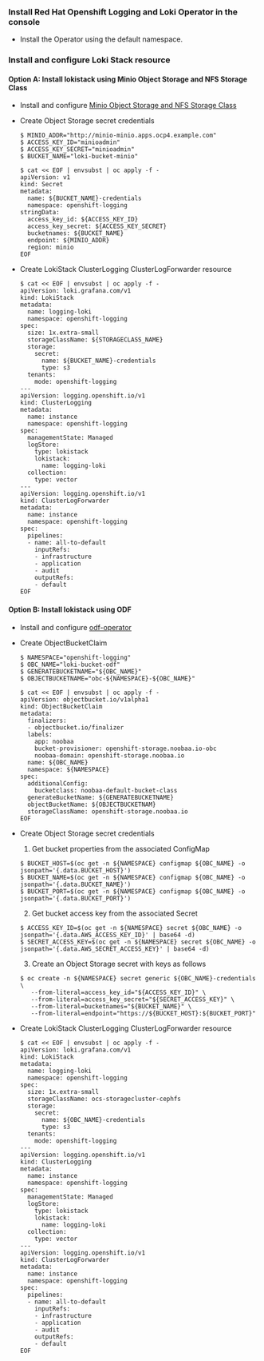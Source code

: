 ### Install Red Hat Openshift Logging and Loki Operator in the console

* Install the Operator using the default namespace.


### Install and configure Loki Stack resource

#### Option A: Install lokistack using Minio Object Storage and NFS Storage Class

* Install and configure [Minio Object Storage and NFS Storage Class](https://github.com/pancongliang/openshift/blob/main/storage/minio/readme.md)

* Create Object Storage secret credentials
  ~~~
  $ MINIO_ADDR="http://minio-minio.apps.ocp4.example.com"
  $ ACCESS_KEY_ID="minioadmin"
  $ ACCESS_KEY_SECRET="minioadmin"
  $ BUCKET_NAME="loki-bucket-minio"
  
  $ cat << EOF | envsubst | oc apply -f -
  apiVersion: v1
  kind: Secret
  metadata:
    name: ${BUCKET_NAME}-credentials
    namespace: openshift-logging
  stringData:
    access_key_id: ${ACCESS_KEY_ID}
    access_key_secret: ${ACCESS_KEY_SECRET}
    bucketnames: ${BUCKET_NAME}
    endpoint: ${MINIO_ADDR}
    region: minio
  EOF
  ~~~
  
* Create LokiStack ClusterLogging ClusterLogForwarder resource
  ~~~
  $ cat << EOF | envsubst | oc apply -f -
  apiVersion: loki.grafana.com/v1
  kind: LokiStack
  metadata:
    name: logging-loki
    namespace: openshift-logging
  spec:
    size: 1x.extra-small
    storageClassName: ${STORAGECLASS_NAME}
    storage:
      secret:
        name: ${BUCKET_NAME}-credentials
        type: s3
    tenants:
      mode: openshift-logging    
  ---
  apiVersion: logging.openshift.io/v1
  kind: ClusterLogging
  metadata:
    name: instance
    namespace: openshift-logging
  spec:
    managementState: Managed
    logStore:
      type: lokistack
      lokistack:
        name: logging-loki
    collection:
      type: vector
  ---
  apiVersion: logging.openshift.io/v1
  kind: ClusterLogForwarder
  metadata:
    name: instance
    namespace: openshift-logging
  spec:
    pipelines: 
    - name: all-to-default
      inputRefs:
      - infrastructure
      - application
      - audit
      outputRefs:
      - default
  EOF
  ~~~


#### Option B: Install lokistack using ODF
* Install and configure [odf-operator](https://github.com/pancongliang/openshift/blob/main/storage/odf/deploy_high_availability_odf.md)

* Create ObjectBucketClaim
  ~~~
  $ NAMESPACE="openshift-logging"
  $ OBC_NAME="loki-bucket-odf"
  $ GENERATEBUCKETNAME="${OBC_NAME}"
  $ OBJECTBUCKETNAME="obc-${NAMESPACE}-${OBC_NAME}"
  
  $ cat << EOF | envsubst | oc apply -f -
  apiVersion: objectbucket.io/v1alpha1
  kind: ObjectBucketClaim
  metadata:
    finalizers:
    - objectbucket.io/finalizer
    labels:
      app: noobaa
      bucket-provisioner: openshift-storage.noobaa.io-obc
      noobaa-domain: openshift-storage.noobaa.io
    name: ${OBC_NAME}
    namespace: ${NAMESPACE}
  spec:
    additionalConfig:
      bucketclass: noobaa-default-bucket-class
    generateBucketName: ${GENERATEBUCKETNAME}
    objectBucketName: ${OBJECTBUCKETNAM}
    storageClassName: openshift-storage.noobaa.io
  EOF
  ~~~
  
* Create Object Storage secret credentials
  1. Get bucket properties from the associated ConfigMap
  ~~~
  $ BUCKET_HOST=$(oc get -n ${NAMESPACE} configmap ${OBC_NAME} -o jsonpath='{.data.BUCKET_HOST}')
  $ BUCKET_NAME=$(oc get -n ${NAMESPACE} configmap ${OBC_NAME} -o jsonpath='{.data.BUCKET_NAME}')
  $ BUCKET_PORT=$(oc get -n ${NAMESPACE} configmap ${OBC_NAME} -o jsonpath='{.data.BUCKET_PORT}')
  ~~~
  2. Get bucket access key from the associated Secret
  ~~~
  $ ACCESS_KEY_ID=$(oc get -n ${NAMESPACE} secret ${OBC_NAME} -o jsonpath='{.data.AWS_ACCESS_KEY_ID}' | base64 -d)
  $ SECRET_ACCESS_KEY=$(oc get -n ${NAMESPACE} secret ${OBC_NAME} -o jsonpath='{.data.AWS_SECRET_ACCESS_KEY}' | base64 -d)
  ~~~
  3. Create an Object Storage secret with keys as follows
  ~~~
  $ oc create -n ${NAMESPACE} secret generic ${OBC_NAME}-credentials \
     --from-literal=access_key_id="${ACCESS_KEY_ID}" \
     --from-literal=access_key_secret="${SECRET_ACCESS_KEY}" \
     --from-literal=bucketnames="${BUCKET_NAME}" \
     --from-literal=endpoint="https://${BUCKET_HOST}:${BUCKET_PORT}"
  ~~~
  
* Create LokiStack ClusterLogging ClusterLogForwarder resource
  ~~~
  $ cat << EOF | envsubst | oc apply -f -
  apiVersion: loki.grafana.com/v1
  kind: LokiStack
  metadata:
    name: logging-loki
    namespace: openshift-logging
  spec:
    size: 1x.extra-small
    storageClassName: ocs-storagecluster-cephfs
    storage:
      secret:
        name: ${OBC_NAME}-credentials
        type: s3
    tenants:
      mode: openshift-logging    
  ---
  apiVersion: logging.openshift.io/v1
  kind: ClusterLogging
  metadata:
    name: instance
    namespace: openshift-logging
  spec:
    managementState: Managed
    logStore:
      type: lokistack
      lokistack:
        name: logging-loki
    collection:
      type: vector
  ---
  apiVersion: logging.openshift.io/v1
  kind: ClusterLogForwarder
  metadata:
    name: instance
    namespace: openshift-logging
  spec:
    pipelines: 
    - name: all-to-default
      inputRefs:
      - infrastructure
      - application
      - audit
      outputRefs:
      - default
  EOF
  ~~~
